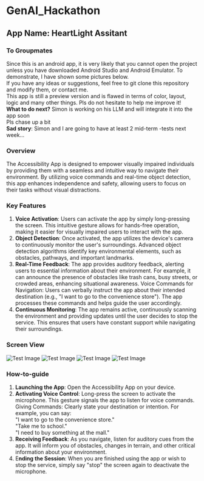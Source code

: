# GenAI_Hackathon
## App Name: HeartLight Assitant 
### To Groupmates 
Since this is an android app, it is very likely that you cannot open the project unless you have downloaded Android Studio and Android Emulator. To demonstrate, I have shown some pictures below.   
If you have any ideas or suggestions, feel free to git clone this repository and modify them, or contact me.    
This app is still a preview version and is flawed in terms of color, layout, logic and many other things. Pls do not hesitate to help me improve it!       
**What to do next?** Simon is working on his LLM and will integrate it into the app soon   
Pls chase up a bit    
**Sad story**: Simon and I are going to have at least 2 mid-term -tests next week...
### Overview 
The Accessibility App is designed to empower visually impaired individuals by providing them with a seamless and intuitive way to navigate their environment. By utilizing voice commands and real-time object detection, this app enhances independence and safety, allowing users to focus on their tasks without visual distractions. 
### Key Features
1. **Voice Activation**: Users can activate the app by simply long-pressing the screen. This intuitive gesture allows for hands-free operation, making it easier for visually impaired users to interact with the app.
2. **Object Detection**: Once activated, the app utilizes the device's camera to continuously monitor the user's surroundings. Advanced object detection algorithms identify key environmental elements, such as obstacles, pathways, and important landmarks.
3. **Real-Time Feedback**: The app provides auditory feedback, alerting users to essential information about their environment. For example, it can announce the presence of obstacles like trash cans, busy streets, or crowded areas, enhancing situational awareness.
Voice Commands for Navigation: Users can verbally instruct the app about their intended destination  (e.g., "I want to go to the convenience store"). The app processes these commands and helps guide the user accordingly.
4. **Continuous Monitoring**: The app remains active, continuously scanning the environment and providing updates until the user decides to stop the service. This ensures that users have constant support while navigating their surroundings.
### Screen View 
![Test Image](./images/logo.png) 
![Test Image](./images/start.png) 
![Test Image](./images/chat.png)
![Test Image](./images/help.png)
### How-to-guide  
1. **Launching the App**: Open the Accessibility App on your device.
2. **Activating Voice Control**: Long-press the screen to activate the microphone. This gesture signals the app to listen for voice commands.
Giving Commands: Clearly state your destination or intention. For example, you can say:   
"I want to go to the convenience store."    
"Take me to school."    
"I need to buy something at the mall."   
3. **Receiving Feedback**: As you navigate, listen for auditory cues from the app. It will inform you of obstacles, changes in terrain, and other critical information about your environment.
4. E**nding the Session**: When you are finished using the app or wish to stop the service, simply say "stop" the screen again to deactivate the microphone.